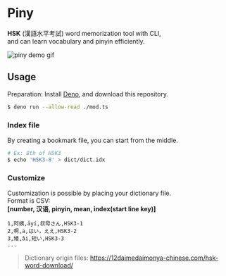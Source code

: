 # Piny

**HSK** (漢語水平考試) word memorization tool with CLI,  
and can learn vocabulary and pinyin efficiently.

![piny demo gif](./demo.gif)
## Usage
Preparation: Install [Deno](https://deno.land/manual/getting_started/installation), and download this repository.
```bash
$ deno run --allow-read ./mod.ts
```
### Index file
By creating a bookmark file, you can start from the middle.
```bash
# Ex: 8th of HSK3
$ echo 'HSK3-8' > dict/dict.idx
```

### Customize
Customization is possible by placing your dictionary file.  
Format is CSV:  
**[number, 汉语, pinyin, mean, index(start line key)]**
```csv
1,阿姨,āyí,叔母さん,HSK3-1
2,啊,a,はい，ええ,HSK3-2
3,矮,ǎi,短い,HSK3-3
...
```
> Dictionary origin files: <https://12daimedaimonya-chinese.com/hsk-word-download/>
